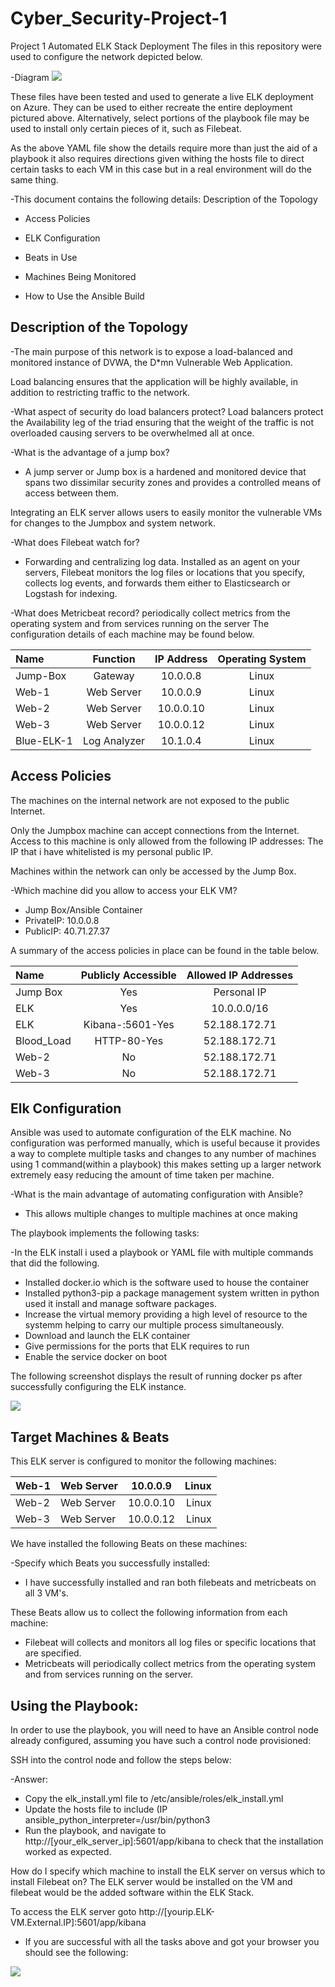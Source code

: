 # Cyber_Security-Project-1
Project 1
Automated ELK Stack Deployment
The files in this repository were used to configure the network depicted below.

-Diagram 
![](Project%201%20Diagram.png)

These files have been tested and used to generate a live ELK deployment on Azure. They can be used to either recreate the entire deployment pictured above. Alternatively, select portions of the playbook file may be used to install only certain pieces of it, such as Filebeat.

As the above YAML file show the details require more than just the aid of a playbook it also requires directions given withing the hosts file to direct certain tasks to each VM in this case but in a real environment will do the same thing.

-This document contains the following details: Description of the Topology

- Access Policies

- ELK Configuration

 - Beats in Use

 - Machines Being Monitored

- How to Use the Ansible Build

## Description of the Topology


-The main purpose of this network is to expose a load-balanced and monitored instance of DVWA, the D*mn Vulnerable Web Application.

Load balancing ensures that the application will be highly available, in addition to restricting traffic to the network.

-What aspect of security do load balancers protect?
Load balancers protect the Availability leg of the triad ensuring that the weight of the traffic is not overloaded causing servers to be overwhelmed all at once.

-What is the advantage of a jump box?
- A jump server or Jump box is a hardened and monitored device that spans two dissimilar security zones and provides a controlled means of access between them.

Integrating an ELK server allows users to easily monitor the vulnerable VMs for changes to the Jumpbox and system network.

-What does Filebeat watch for? 
- Forwarding and centralizing log data. Installed as an agent on your servers, Filebeat monitors the log files or locations that you specify, collects log events, and forwards them either to Elasticsearch or Logstash for indexing.

-What does Metricbeat record? periodically collect metrics from the operating system and from services running on the server
The configuration details of each machine may be found below.


|  Name       |    Function  |  IP Address  |  Operating System  |
| :---------- | :-----------:| :----------: | :----------------: |
|  Jump-Box   | Gateway      | 10.0.0.8     | Linux
|  Web-1      | Web Server   | 10.0.0.9     | Linux
|  Web-2      | Web Server   | 10.0.0.10    | Linux
|  Web-3      | Web Server   | 10.0.0.12    | Linux
|  Blue-ELK-1 | Log Analyzer | 10.1.0.4     | Linux

## Access Policies

The machines on the internal network are not exposed to the public Internet.

Only the Jumpbox machine can accept connections from the Internet. Access to this machine is only allowed from the following IP addresses: The IP that i have whitelisted is my personal public IP.

Machines within the network can only be accessed by the Jump Box.

-Which machine did you allow to access your ELK VM? 
- Jump Box/Ansible Container
- PrivateIP: 10.0.0.8
- PublicIP: 40.71.27.37

A summary of the access policies in place can be found in the table below.

| Name       | Publicly Accessible  | Allowed IP Addresses |
| :--------- | :------------------: | :------------------: | 
| Jump Box   |  Yes                 |     Personal IP      | 
| ELK        |  Yes                 |    10.0.0.0/16       |
| ELK        | Kibana-:5601-Yes     |    52.188.172.71     |
| Blood_Load | HTTP-80-Yes          |    52.188.172.71     |
| Web-2      |  No                  |    52.188.172.71     |
| Web-3      |  No                  |    52.188.172.71     |

## Elk Configuration

Ansible was used to automate configuration of the ELK machine. No configuration was performed manually, which is useful because it provides a way to complete multiple tasks and changes to any number of machines using 1 command(within a playbook) this makes setting up a larger network extremely easy reducing the amount of time taken per machine.


-What is the main advantage of automating configuration with Ansible? 
- This allows multiple changes to multiple machines at once making

The playbook implements the following tasks:

-In the ELK install i used a playbook or YAML file with multiple commands that did the following.
- Installed docker.io which is the software used to house the container
- Installed python3-pip a package management system written in python used it install and manage software packages.
- Increase the virtual memory providing a high level of resource to the systemm helping to carry our multiple process simultaneously. 
- Download and launch the ELK container
- Give permissions for the ports that ELK requires to run
- Enable the service docker on boot

The following screenshot displays the result of running docker ps after successfully configuring the ELK instance.

![](Docker%20ps.png)

## Target Machines & Beats

This ELK server is configured to monitor the following machines: 

| Web-1 | Web Server | 10.0.0.9  | Linux   |
| ----- | ---------- | :-------: | ------: |
| Web-2 | Web Server | 10.0.0.10 | Linux   |
| Web-3 | Web Server | 10.0.0.12 | Linux   |

We have installed the following Beats on these machines:

-Specify which Beats you successfully installed:
- I have successfully installed and ran both filebeats and metricbeats on all 3 VM's.

These Beats allow us to collect the following information from each machine:
- Filebeat will collects and monitors all log files or specific locations that are specified.
- Metricbeats will periodically collect metrics from the operating system and from services running on the server.

## Using the Playbook:

In order to use the playbook, you will need to have an Ansible control node already configured, assuming you have such a control node provisioned:

SSH into the control node and follow the steps below:

-Answer:

- Copy the elk_install.yml file to /etc/ansible/roles/elk_install.yml
- Update the hosts file to include (IP ansible_python_interpreter=/usr/bin/python3
- Run the playbook, and navigate to http://[your_elk_server_ip]:5601/app/kibana to check that the installation worked as expected.



How do I specify which machine to install the ELK server on versus which to install Filebeat on? The ELK server would be installed on the VM and filebeat would be the added software within the ELK Stack.

To access the ELK server goto  http://[yourip.ELK-VM.External.IP]:5601/app/kibana
- If you are successful with all the tasks above and got your browser you should see the following:

![](Kibana.png)


 
